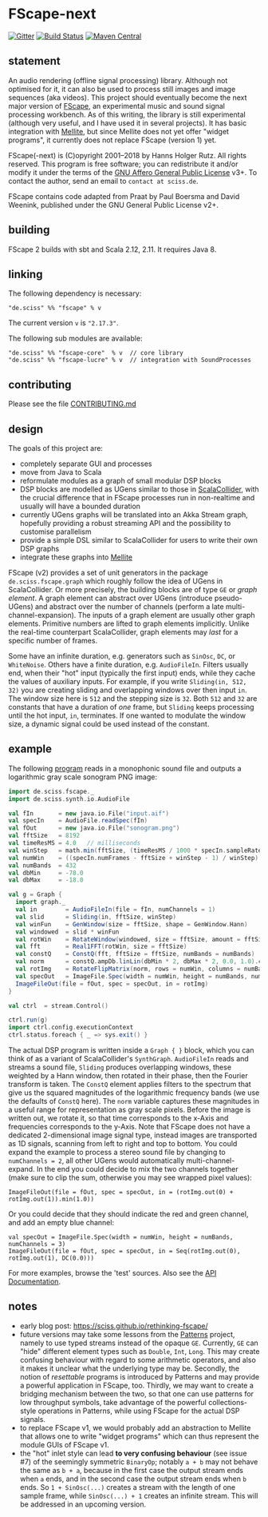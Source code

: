 # FScape-next

[![Gitter](https://badges.gitter.im/Join%20Chat.svg)](https://gitter.im/Sciss/FScape?utm_source=badge&utm_medium=badge&utm_campaign=pr-badge&utm_content=badge)
[![Build Status](https://travis-ci.org/Sciss/FScape-next.svg?branch=master)](https://travis-ci.org/Sciss/FScape-next)
[![Maven Central](https://maven-badges.herokuapp.com/maven-central/de.sciss/fscape_2.11/badge.svg)](https://maven-badges.herokuapp.com/maven-central/de.sciss/fscape_2.11)

## statement

An audio rendering (offline signal processing) library. Although not optimised for it, it can also be used to
process still images and image sequences (aka videos). This project should eventually become the next major version of
[FScape](https://github.com/Sciss/FScape), an experimental music and sound signal processing workbench. As of
this writing, the library is still experimental (although very useful, and I have used it in several projects).
It has basic integration with [Mellite](http://sciss.github.io/Mellite/), but since Mellite does not yet offer
"widget programs", it currently does not replace FScape (version 1) yet.

FScape(-next) is (C)opyright 2001&ndash;2018 by Hanns Holger Rutz. All rights reserved.
This program is free software; you can redistribute it and/or modify it under the terms 
of the [GNU Affero General Public License](http://github.com/Sciss/FScape-next/blob/master/LICENSE) v3+.
To contact the author, send an email to `contact at sciss.de`.

FScape contains code adapted from Praat by Paul Boersma and David Weenink, published under the 
GNU General Public License v2+.

## building

FScape 2 builds with sbt and Scala 2.12, 2.11. It requires Java 8.

## linking

The following dependency is necessary:

    "de.sciss" %% "fscape" % v

The current version `v` is `"2.17.3"`.

The following sub modules are available:

    "de.sciss" %% "fscape-core"  % v  // core library
    "de.sciss" %% "fscape-lucre" % v  // integration with SoundProcesses

## contributing

Please see the file [CONTRIBUTING.md](CONTRIBUTING.md)

## design

The goals of this project are:

- completely separate GUI and processes
- move from Java to Scala
- reformulate modules as a graph of small modular DSP blocks
- DSP blocks are modelled as UGens similar to those in [ScalaCollider](https://github.com/Sciss/ScalaCollider),
  with the crucial difference that in FScape processes run in non-realtime and usually will have a bounded duration
- currently UGens graphs will be translated into an Akka Stream graph, hopefully providing a robust
  streaming API and the possibility to customise parallelism
- provide a simple DSL similar to ScalaCollider for users to write their own DSP graphs
- integrate these graphs into [Mellite](https://github.com/Sciss/Mellite)

FScape (v2) provides a set of unit generators in the package `de.sciss.fscape.graph` which roughly follow the
idea of UGens in ScalaCollider. Or more precisely, the building blocks are of type `GE` or _graph element_.
A graph element can abstract over UGens (introduce pseudo-UGens) and abstract over the number of channels
(perform a late multi-channel-expansion). The inputs of a graph element are usually other graph elements.
Primitive numbers are lifted to graph elements implicitly. Unlike the real-time counterpart ScalaCollider,
graph elements may _last_ for a specific number of frames.

Some have an infinite duration, e.g. generators such as
`SinOsc`, `DC`, or `WhiteNoise`. Others have a finite duration, e.g. `AudioFileIn`. Filters usually end, when their
"hot" input (typically the first input) ends, while they cache the values of auxiliary inputs. For example,
if you write `Sliding(in, 512, 32)` you are creating sliding and overlapping windows over then input `in`.
The window size here is `512` and the stepping size is `32`. Both `512` and `32` are constants that have a duration
of _one_ frame, but `Sliding` keeps processing until the hot input, `in`, terminates. If one wanted to modulate
the window size, a dynamic signal could be used instead of the constant.

## example

The following [program](https://github.com/Sciss/FScape-next/blob/master/core/src/test/scala/de/sciss/fscape/ConstQTest.scala)
reads in a monophonic sound file and outputs a logarithmic gray scale sonogram PNG image:

```scala
import de.sciss.fscape._
import de.sciss.synth.io.AudioFile

val fIn       = new java.io.File("input.aif")
val specIn    = AudioFile.readSpec(fIn)
val fOut      = new java.io.File("sonogram.png")
val fftSize   = 8192
val timeResMS = 4.0   // milliseconds
val winStep   = math.min(fftSize, (timeResMS / 1000 * specIn.sampleRate + 0.5).toInt)
val numWin    = ((specIn.numFrames - fftSize + winStep - 1) / winStep).toInt
val numBands  = 432
val dbMin     = -78.0
val dbMax     = -18.0

val g = Graph {
  import graph._
  val in        = AudioFileIn(file = fIn, numChannels = 1)
  val slid      = Sliding(in, fftSize, winStep)
  val winFun    = GenWindow(size = fftSize, shape = GenWindow.Hann)
  val windowed  = slid * winFun
  val rotWin    = RotateWindow(windowed, size = fftSize, amount = fftSize/2)
  val fft       = Real1FFT(rotWin, size = fftSize)
  val constQ    = ConstQ(fft, fftSize = fftSize, numBands = numBands)
  val norm      = constQ.ampDb.linLin(dbMin * 2, dbMax * 2, 0.0, 1.0).clip()
  val rotImg    = RotateFlipMatrix(norm, rows = numWin, columns = numBands, mode = RotateFlipMatrix.Rot90CCW)
  val specOut   = ImageFile.Spec(width = numWin, height = numBands, numChannels = 1)
  ImageFileOut(file = fOut, spec = specOut, in = rotImg)
}

val ctrl  = stream.Control()

ctrl.run(g)
import ctrl.config.executionContext
ctrl.status.foreach { _ => sys.exit() }
```

The actual DSP program is written inside a `Graph { }` block, which you can think of as a variant of 
ScalaCollider's `SynthGraph`. `AudioFileIn` reads and streams a sound file, `Sliding` produces overlapping windows,
these weighted by a Hann window, then rotated in their phase, then the Fourier transform is taken. The `ConstQ`
element applies filters to the spectrum that give us the squared magnitudes of the logarithmic frequency bands
(we use the defaults of `ConstQ` here). The `norm` variable captures these magnitudes in a useful range for
representation as gray scale pixels. Before the image is written out, we rotate it, so that time corresponds to
the x-Axis and frequencies corresponds to the y-Axis. Note that FScape does not have a dedicated 2-dimensional
image signal type, instead images are transported as 1D signals, scanning from left to right and top to bottom.
You could expand the example to process a stereo sound file by changing to `numChannels = 2`, all other UGens would
automatically multi-channel-expand. In the end you could decide to mix the two channels together
(make sure to clip the sum, otherwise you may see wrapped pixel values):

```
ImageFileOut(file = fOut, spec = specOut, in = (rotImg.out(0) + rotImg.out(1)).min(1.0))
```

Or you could decide that they should indicate the red and green channel, and add an empty blue channel:

```
val specOut = ImageFile.Spec(width = numWin, height = numBands, numChannels = 3)
ImageFileOut(file = fOut, spec = specOut, in = Seq(rotImg.out(0), rotImg.out(1), DC(0.0)))
```

For more examples, browse the 'test' sources. Also see
the [API Documentation](http://sciss.github.io/Mellite/latest/api/de/sciss/fscape/).

## notes

- early blog post: https://sciss.github.io/rethinking-fscape/
- future versions may take some lessons from the [Patterns](https://github.com/Sciss/Patterns) project, namely
  to use typed streams instead of the opaque `GE`. Currently, `GE` can "hide" different element types such as
  `Double`, `Int`, `Long`. This may create confusing behaviour with regard to some arithmetic operators, and also
  it makes it unclear what the underlying type may be. Secondly, the notion of _resettable_ programs is introduced
  by Patterns and may provide a powerful application in FScape, too. Thirdly, we may want to create a bridging
  mechanism between the two, so that one can use patterns for low throughput symbols, take advantage of the powerful
  collections-style operations in Patterns, while using FScape for the actual DSP signals.
- to replace FScape v1, we would probably add an abstraction to Mellite that allows one to write "widget programs"
  which can thus represent the module GUIs of FScape v1.
- the "hot" inlet style can lead **to very confusing behaviour** (see issue #7) of the seemingly
  symmetric `BinaryOp`; notably
  `a + b` may not behave the same as `b + a`, because in the first case the output stream ends when `a` ends, and in the
  second case the output stream ends when `b` ends. So `1 + SinOsc(...)` creates a stream with the length of
  one sample frame, while `SinOsc(...) + 1` creates an infinite stream. This will be addressed in 
  an upcoming version.
